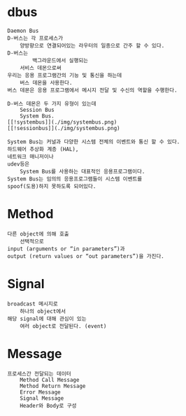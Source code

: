 # dbus
    Daemon Bus
    D-버스는 각 프로세스가 
        양방향으로 연결되어있는 라우터의 일종으로 간주 할 수 있다.
    D-버스는 
            백그라운드에서 실행되는 
        서비스 데몬으로써 
    우리는 응용 프로그램간의 기능 및 통신을 하는데 
        버스 데몬을 사용한다. 
    버스 데몬은 응용 프로그램에서 메시지 전달 및 수신의 역할을 수행한다.

    D-버스 데몬은 두 가지 유형이 있는데 
        Session Bus 
        System Bus.
    [[!systembus]](./img/systembus.png)
    [[!sessionbus]](./img/systembus.png)

    System Bus는 커널과 다양한 시스템 전체의 이벤트와 통신 할 수 있다. 
    하드웨어 추상화 계층 (HAL), 
    네트워크 매니저이나 
    udev등은 
        System Bus를 사용하는 대표적인 응용프로그램이다. 
    System Bus는 임의의 응용프로그램들이 시스템 이벤트를 
    spoof(도용)하지 못하도록 되어있다.

# Method
    다른 object에 의해 호출
        선택적으로 
    input (arguments or “in parameters”)과 
    output (return values or “out parameters”)을 가진다.

# Signal
    broadcast 메시지로 
        하나의 object에서 
    해당 signal에 대해 관심이 있는 
        여러 object로 전달된다. (event)

# Message
    프로세스간 전달되는 데이터
        Method Call Message
        Method Return Message
        Error Message
        Signal Message
        Header와 Body로 구성
